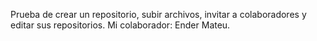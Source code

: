 Prueba de crear un repositorio, subir archivos, invitar a colaboradores y editar sus repositorios. 
Mi colaborador: Ender Mateu.
